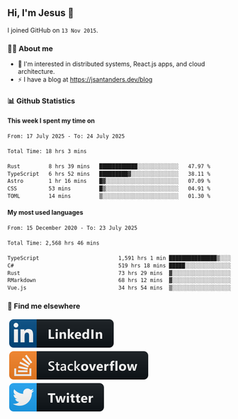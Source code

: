 ## Hi, I'm Jesus 👋

I joined GitHub on `13 Nov 2015`.

<!-- Talking about you -->

### 👨‍💻 About me

- 👦 I'm interested in distributed systems, React.js apps, and cloud architecture.
- ⚡️ I have a blog at <https://jsantanders.dev/blog>

### 📊 Github Statistics

#### This week I spent my time on

<!--START_SECTION:weekly-->

```txt
From: 17 July 2025 - To: 24 July 2025

Total Time: 18 hrs 3 mins

Rust         8 hrs 39 mins   ████████████░░░░░░░░░░░░░   47.97 %
TypeScript   6 hrs 52 mins   █████████▓░░░░░░░░░░░░░░░   38.11 %
Astro        1 hr 16 mins    █▓░░░░░░░░░░░░░░░░░░░░░░░   07.09 %
CSS          53 mins         █▒░░░░░░░░░░░░░░░░░░░░░░░   04.91 %
TOML         14 mins         ▒░░░░░░░░░░░░░░░░░░░░░░░░   01.30 %
```

<!--END_SECTION:weekly-->

#### My most used languages

<!--START_SECTION:alltime-->

```txt
From: 15 December 2020 - To: 23 July 2025

Total Time: 2,568 hrs 46 mins

TypeScript                         1,591 hrs 1 min ███████████████▒░░░░░░░░░   61.94 %
C#                                 519 hrs 18 mins █████░░░░░░░░░░░░░░░░░░░░   20.22 %
Rust                               73 hrs 29 mins  ▓░░░░░░░░░░░░░░░░░░░░░░░░   02.86 %
RMarkdown                          68 hrs 12 mins  ▓░░░░░░░░░░░░░░░░░░░░░░░░   02.66 %
Vue.js                             34 hrs 54 mins  ▒░░░░░░░░░░░░░░░░░░░░░░░░   01.36 %
```

<!--END_SECTION:alltime-->

### 📢 Find me elsewhere

<p>
  <a target="_blank" href="https://linkedin.com/in/jsantanders">
    <img src="https://github.com/jsantanders/jsantanders/blob/master/img/linkedin.svg" alt="LinkedIn" style="vertical-align:top; margin:4px">
  </a>
  
  <a target="_blank" href="https://stackoverflow.com/users/7318331/jesus-santander">
    <img src="https://github.com/jsantanders/jsantanders/blob/master/img/stackoverflow.svg" alt="StackOverflow" style="vertical-align:top; margin:4px">
  </a>
  
  <a target="_blank" href="http://twitter.com/jsantanders">
    <img src="https://github.com/jsantanders/jsantanders/blob/master/img/twitter.svg" alt="Twitter" style="vertical-align:top; margin:4px">
  </a>
</p>
